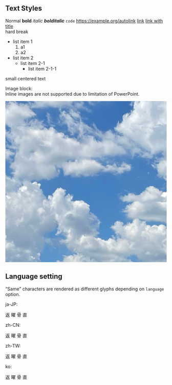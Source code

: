 ## Text Styles

<?plotance rows: 1:1:64px:64px ?>

<?plotance body_font_scale: 0.6 ?>

Normal **bold** _italic_ **_bolditalic_** `code` <https://example.org/autolink>
[link](https://example.org)
[link with title](https://example.org/link_with_title "foo")\
hard break

- list item 1
  1. a1
  2. a2
- list item 2
  - list item 2-1
    - list item 2-1-1

<?plotance
  body_font_scale: 0.3
  body_horizontal_align: center
  body_vertical_align: center
?>

small centered text

<?plotance columns: 1:1 ?>

<?plotance
 body_font_scale: 0.6
 body_horizontal_align: right
?>

Image block:\
Inline images are not supported due to limitation of PowerPoint.

<?plotance body_horizontal_align: left ?>

![Sky Clouds](image.jpg)

## Language setting

<?plotance body_horizontal_align: left ?>

<?plotance rows: 2:1:1:1:1 ?>

“Same” characters are rendered as different glyphs depending on `language`
option.

<?plotance columns: 200px:1 ?>

<?plotance language: ja-JP ?>

ja-JP:

返 曜 骨 直

<?plotance language: zh-CN ?>

zh-CN:

返 曜 骨 直

<?plotance language: zh-TW ?>

zh-TW:

返 曜 骨 直

<?plotance language: ko ?>

ko:

返 曜 骨 直
